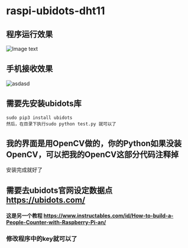 # raspi-ubidots-dht11

## 程序运行效果
![Image text](http://m.qpic.cn/psb?/V13qa1yU2lBU3C/BhnZAsfg41ydIRfkF08d.mbNyxfSfIaJJp9mZVDI0Us!/b/dJ8AAAAAAAAA&bo=QAZVCEAGVQgRNwA!&rf=viewer_4)

## 手机接收效果

![asdasd](http://m.qpic.cn/psb?/V13qa1yU2lBU3C/jO2xKaJ6xyUjVlKXUXfgvj*39AMUxQx9IdtdhN2UW.U!/b/dJ8AAAAAAAAA&bo=OARqCDgEaggRFyA!&rf=viewer_4)

 ## 需要先安装ubidots库

    sudo pip3 install ubidots
    然后，在目录下执行sudo python test.py 就可以了
 
 我的界面是用OpenCV做的，你的Python如果没装OpenCV，可以把我的OpenCV这部分代码注释掉
 ------------
 安装完成就好了
 
 需要去ubidots官网设定数据点  https://ubidots.com/
 -----------
 
 
#### 这是另一个教程 https://www.instructables.com/id/How-to-build-a-People-Counter-with-Raspberry-Pi-an/
 
 ### 修改程序中的key就可以了
